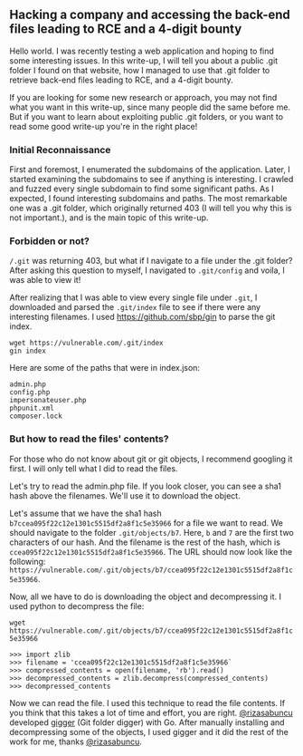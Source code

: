## Hacking a company and accessing the back-end files leading to RCE and a 4-digit bounty

Hello world. I was recently testing a web application and hoping to find some interesting issues. In this write-up, I will tell you about a public .git folder I found on that website, how I managed to use that .git folder to retrieve back-end files leading to RCE, and a 4-digit bounty.

If you are looking for some new research or approach, you may not find what you want in this write-up, since many people did the same before me. But if you want to learn about exploiting public .git folders, or you want to read some good write-up you're in the right place!

### Initial Reconnaissance
First and foremost, I enumerated the subdomains of the application. Later, I started examining the subdomains to see if anything is interesting. I crawled and fuzzed every single subdomain to find some significant paths. As I expected, I found interesting subdomains and paths. The most remarkable one was a .git folder, which originally returned 403 (I will tell you why this is not important.), and is the main topic of this write-up. 

### Forbidden or not?
`/.git` was returning 403, but what if I navigate to a file under the .git folder? After asking this question to myself, I navigated to `.git/config` and voila, I was able to view it! 

After realizing that I was able to view every single file under `.git`, I downloaded and parsed the `.git/index` file to see if there were any interesting filenames. I used https://github.com/sbp/gin to parse the git index. 

```
wget https://vulnerable.com/.git/index
gin index
```

Here are some of the paths that were in index.json:

```
admin.php
config.php
impersonateuser.php
phpunit.xml
composer.lock
```

### But how to read the files' contents? 

For those who do not know about git or git objects, I recommend googling it first. I will only tell what I did to read the files.

Let's try to read the admin.php file. If you look closer, you can see a sha1 hash above the filenames. We'll use it to download the object.

Let's assume that we have the sha1 hash `b7ccea095f22c12e1301c5515df2a8f1c5e35966` for a file we want to read. We should navigate to the folder `.git/objects/b7`. Here, `b` and `7` are the first two characters of our hash. And the filename is the rest of the hash, which is `ccea095f22c12e1301c5515df2a8f1c5e35966`. The URL should now look like the following: `https://vulnerable.com/.git/objects/b7/ccea095f22c12e1301c5515df2a8f1c5e35966`.

Now, all we have to do is downloading the object and decompressing it. I used python to decompress the file:

`wget https://vulnerable.com/.git/objects/b7/ccea095f22c12e1301c5515df2a8f1c5e35966`

```
>>> import zlib
>>> filename = 'ccea095f22c12e1301c5515df2a8f1c5e35966` 
>>> compressed_contents = open(filename, 'rb').read()
>>> decompressed_contents = zlib.decompress(compressed_contents)
>>> decompressed_contents
``` 

Now we can read the file. I used this technique to read the file contents. If you think that this takes a lot of time and effort, you are right. [@rizasabuncu](https://twitter.com/rizasabuncu) developed [gigger](https://github.com/riza/gigger) (Git folder digger)  with Go. After manually installing and decompressing some of the objects, I used gigger and it did the rest of the work for me, thanks [@rizasabuncu](https://twitter.com/rizasabuncu). 


